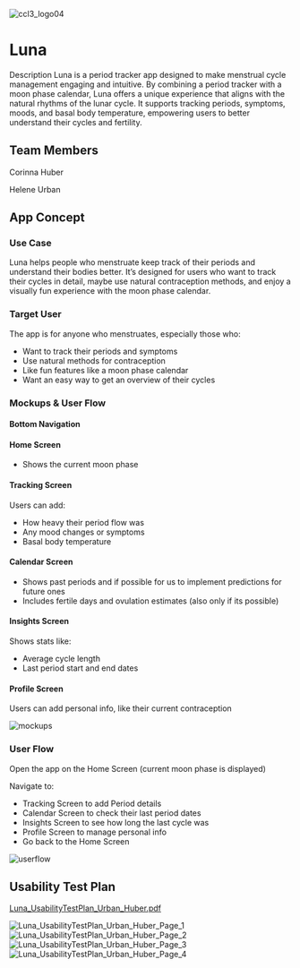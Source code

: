 ![ccl3_logo04](https://github.com/user-attachments/assets/d4caac1f-18b5-4f66-9ebd-16bae8c50ae6)

# Luna

Description
Luna is a period tracker app designed to make menstrual cycle management engaging and intuitive. By combining a period tracker with a moon phase calendar, Luna offers a unique experience that aligns with the natural rhythms of the lunar cycle. It supports tracking periods, symptoms, moods, and basal body temperature, empowering users to better understand their cycles and fertility.

## Team Members
Corinna Huber

Helene Urban

## App Concept

### Use Case
Luna helps people who menstruate keep track of their periods and understand their bodies better. It’s designed for users who want to track their cycles in detail, maybe use natural contraception methods, and enjoy a visually fun experience with the moon phase calendar.

### Target User
The app is for anyone who menstruates, especially those who:
- Want to track their periods and symptoms
- Use natural methods for contraception
- Like fun features like a moon phase calendar
- Want an easy way to get an overview of their cycles

### Mockups & User Flow
#### Bottom Navigation

#### Home Screen
- Shows the current moon phase

#### Tracking Screen

Users can add:
- How heavy their period flow was
- Any mood changes or symptoms
- Basal body temperature

#### Calendar Screen
- Shows past periods and if possible for us to implement predictions for future ones
- Includes fertile days and ovulation estimates (also only if its possible)

#### Insights Screen

Shows stats like:
- Average cycle length
- Last period start and end dates

#### Profile Screen
Users can add personal info, like their current contraception

![mockups](https://github.com/user-attachments/assets/b0fd8aee-924b-470b-b968-952c65ba5594)


### User Flow
Open the app on the Home Screen (current moon phase is displayed)

Navigate to:
- Tracking Screen to add Period details
- Calendar Screen to check their last period dates
- Insights Screen to see how long the last cycle was
- Profile Screen to manage personal info
- Go back to the Home Screen

![userflow](https://github.com/user-attachments/assets/bfda1351-0d68-4b49-8d45-b0eda9bdd674)


## Usability Test Plan

[Luna_UsabilityTestPlan_Urban_Huber.pdf](https://github.com/user-attachments/files/18476187/Luna_UsabilityTestPlan_Urban_Huber.pdf)

![Luna_UsabilityTestPlan_Urban_Huber_Page_1](https://github.com/user-attachments/assets/38947d4b-b04b-4450-8548-86bbb4cc3d2b)
![Luna_UsabilityTestPlan_Urban_Huber_Page_2](https://github.com/user-attachments/assets/3898c7ac-e04d-4907-80c9-e1f30293d9cd)
![Luna_UsabilityTestPlan_Urban_Huber_Page_3](https://github.com/user-attachments/assets/b10bc6fb-f6de-4789-9a30-9c055d454473)
![Luna_UsabilityTestPlan_Urban_Huber_Page_4](https://github.com/user-attachments/assets/135e45fd-80f4-4a12-88b1-a7ad1c6c88cb)

